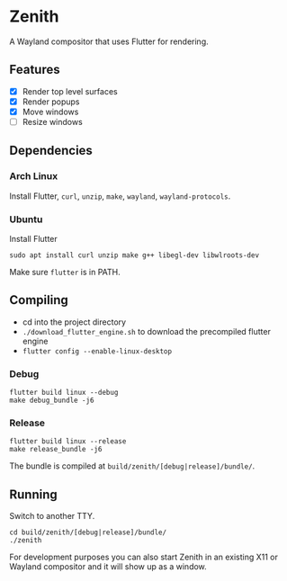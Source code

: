 # Zenith

A Wayland compositor that uses Flutter for rendering.

## Features

- [x] Render top level surfaces
- [x] Render popups
- [x] Move windows
- [ ] Resize windows

## Dependencies

### Arch Linux

Install Flutter, `curl`, `unzip`, `make`, `wayland`, `wayland-protocols`.

### Ubuntu

Install Flutter

`sudo apt install curl unzip make g++ libegl-dev libwlroots-dev `

Make sure `flutter` is in PATH.

## Compiling

- cd into the project directory
- `./download_flutter_engine.sh` to download the precompiled flutter engine
- `flutter config --enable-linux-desktop`

### Debug

```
flutter build linux --debug
make debug_bundle -j6
```

### Release

```
flutter build linux --release
make release_bundle -j6
```

The bundle is compiled at `build/zenith/[debug|release]/bundle/`.

## Running

Switch to another TTY.

```
cd build/zenith/[debug|release]/bundle/
./zenith
```

For development purposes you can also start Zenith in an existing X11 or Wayland compositor and it will show up as a
window.